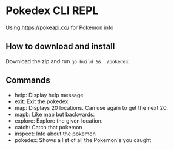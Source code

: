 # Pokedex CLI REPL 

Using https://pokeapi.co/ for Pokemon info

## How to download and install

Download the zip and run `go build && ./pokedex`

## Commands

- help: Display help message
- exit: Exit the pokedex
- map: Displays 20 locations. Can use again to get the next 20.
- mapb: Like map but backwards.
- explore: Explore the given location.
- catch: Catch that pokemon
- inspect: Info about the pokemon
- pokedex: Shows a list of all the Pokemon's you caught
